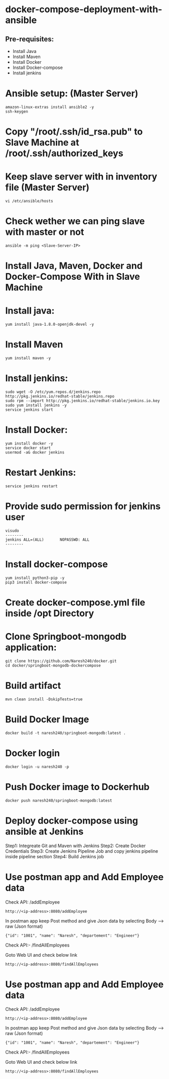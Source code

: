 # docker-compose-deployment-with-ansible

Pre-requisites:
---------
  - Install Java
  - Install Maven
  - Install Docker
  - Install Docker-compose
  - Install jenkins
# Ansible setup: (Master Server)
    amazon-linux-extras install ansible2 -y
    ssh-keygen
# Copy "/root/.ssh/id_rsa.pub" to Slave Machine at /root/.ssh/authorized_keys
# Keep slave server with in inventory file (Master Server)
    vi /etc/ansible/hosts
# Check wether we can ping slave with master or not
    ansible -m ping <Slave-Server-IP>
# Install Java, Maven, Docker and Docker-Compose With in Slave Machine
# Install java:
    yum install java-1.8.0-openjdk-devel -y
# Install Maven
    yum install maven -y
# Install jenkins:
    sudo wget -O /etc/yum.repos.d/jenkins.repo http://pkg.jenkins.io/redhat-stable/jenkins.repo
    sudo rpm --import http://pkg.jenkins.io/redhat-stable/jenkins.io.key
    sudo yum install jenkins -y
    service jenkins start
# Install Docker:
    yum install docker -y
    service docker start
    usermod -aG docker jenkins
# Restart Jenkins:
    service jenkins restart
# Provide sudo permission for jenkins user
    visudo
    --------
    jenkins ALL=(ALL)       NOPASSWD: ALL
    --------
# Install docker-compose
    yum install python3-pip -y
    pip3 install docker-compose 
# Create docker-compose.yml file inside /opt Directory
# Clone Springboot-mongodb application:
    git clone https://github.com/Naresh240/docker.git
    cd docker/springboot-mongodb-dockercompose
# Build artifact
    mvn clean install -DskipTests=true
# Build Docker Image
    docker build -t naresh240/springboot-mongodb:latest .
# Docker login
    docker login -u naresh240 -p
# Push Docker image to Dockerhub
    docker push naresh240/springboot-mongodb:latest
# Deploy docker-compose using ansible at Jenkins
Step1:
  Integreate Git and Maven with Jenkins
Step2:
  Create Docker Credentials
Step3:
  Create Jenkins Pipeline Job and copy jenkins pipeline inside pipeline section
 Step4:
  Build Jenkins job
# Use postman app and Add Employee data
Check API: /addEmployee

    http://<ip-address>:8080/addEmployee
  
In postman app keep Post method and give Json data by selecting Body --> raw (Json format)

    {"id": "1001", "name": "Naresh", "departement": "Engineer"}
    
Check API:- /findAllEmployees

Goto Web UI and check below link

    http://<ip-address>:8080/findAllEmployees
# Use postman app and Add Employee data
Check API: /addEmployee

    http://<ip-address>:8080/addEmployee
  
In postman app keep Post method and give Json data by selecting Body --> raw (Json format)

    {"id": "1001", "name": "Naresh", "departement": "Engineer"}
    
Check API:- /findAllEmployees

Goto Web UI and check below link

    http://<ip-address>:8080/findAllEmployees

